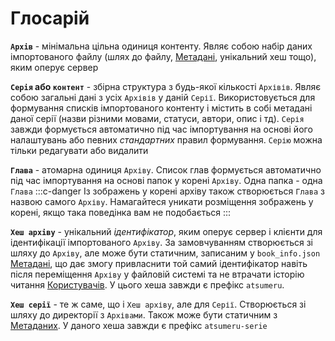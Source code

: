 # Глосарій

**`Архів`** - мінімальна цільна одиниця контенту. Являє собою набір даних імпортованого файлу (шлях до файлу, [Метадані](/ua/guides/metadata.md), унікальний хеш тощо), яким оперує сервер

**`Серія` або `контент`** - збірна структура з будь-якої кількості `Архівів`. Являє собою загальні дані з усіх `Архівів` у даній `Серії`. Використовується для формування списків імпортованого контенту і містить в собі метадані даної серії (назви різними мовами, статуси, автори, опис і тд). `Серія` завжди формується автоматично під час імпортування на основі його налаштувань або певних *стандартних* правил формування. `Серію` можна тільки редагувати або видалити

**`Глава`** - атомарна одиниця `Архіву`. Список глав формується автоматично під час імпортування на основі папок у корені `Архіву`. Одна папка - одна `Глава`
:::c-danger
Із зображень у корені архіву також створюється `Глава` з назвою самого `Архіву`. Намагайтеся уникати розміщення зображень у корені, якщо така поведінка вам не подобається
:::

**`Хеш архіву`** - унікальний *ідентифікатор*, яким оперує сервер і клієнти для ідентифікації імпортованого `Архіву`. За замовчуванням створюється зі шляху до `Архіву`, але може бути статичним, записаним у `book_info.json` [Метадані](/ua/guides/metadata.md), що дає змогу привласнити той самий ідентифікатор навіть після переміщення `Архіву` у файловій системі та не втрачати історію читання [Користувачів](/ua/guides/users.md). У цього хеша завжди є префікс `atsumeru`.

**`Хеш серії`** - те ж саме, що і `Хеш архіву`, але для `Серії`. Створюється зі шляху до директорії з `Архівами`. Також може бути статичним з [Метаданих](/ua/guides/metadata.md). У даного хеша завжди є префікс `atsumeru-serie`